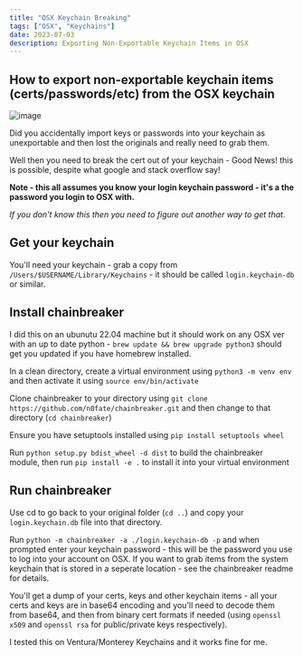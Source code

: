 ```yaml
---
title: "OSX Keychain Breaking"
tags: ["OSX", "Keychains"]
date: 2023-07-03
description: Exporting Non-Exportable Keychain Items in OSX
---
```

## How to export non-exportable keychain items (certs/passwords/etc) from the OSX keychain

![image](/images/osx-keychain-1.png)

Did you accidentally import keys or passwords into your keychain as unexportable and then lost the originals and really need to grab them.

Well then you need to break the cert out of your keychain - Good News! this is possible, despite what google and stack overflow say!

**Note - this all assumes you know your login keychain password - it's a the password you login to OSX with.**

*If you don't know this then you need to figure out another way to get that.*

## Get your keychain

You'll need your keychain - grab a copy from `/Users/$USERNAME/Library/Keychains` - it should be called `login.keychain-db` or similar.

## Install chainbreaker

I did this on an ubunutu 22.04 machine but it should work on any OSX ver with an up to date python - `brew update && brew upgrade python3` should get you updated if you have homebrew installed.

In a clean directory, create a virtual environment using `python3 -m venv env` and then activate it using `source env/bin/activate`

Clone chainbreaker to your directory using `git clone https://github.com/n0fate/chainbreaker.git` and then change to that directory (`cd chainbreaker`)

Ensure you have setuptools installed using `pip install setuptools wheel`

Run `python setup.py bdist_wheel -d dist` to build the chainbreaker module, then run `pip install -e .` to install it into your virtual environment

## Run chainbreaker

Use cd to go back to your original folder (`cd ..`) and copy your `login.keychain.db` file into that directory.

Run `python -m chainbreaker -a ./login.keychain-db -p` and when prompted enter your keychain password - this will be the password you use to log into your account on OSX.  If you want to grab items from the system keychain that is stored in a seperate location - see the chainbreaker readme for details.

You'll get a dump of your certs, keys and other keychain items - all your certs and keys are in base64 encoding and you'll need to decode them from base64, and then from binary cert formats if needed (using `openssl x509` and `openssl rsa` for public/private keys respectively).

I tested this on Ventura/Monterey Keychains and it works fine for me. 